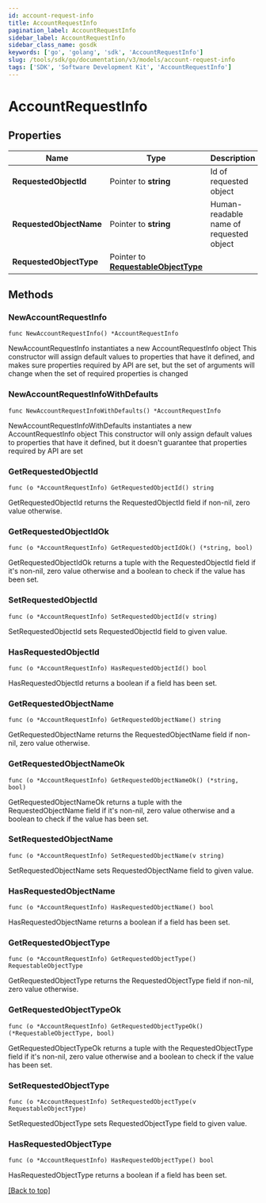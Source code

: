 ```yaml
---
id: account-request-info
title: AccountRequestInfo
pagination_label: AccountRequestInfo
sidebar_label: AccountRequestInfo
sidebar_class_name: gosdk
keywords: ['go', 'golang', 'sdk', 'AccountRequestInfo'] 
slug: /tools/sdk/go/documentation/v3/models/account-request-info
tags: ['SDK', 'Software Development Kit', 'AccountRequestInfo']
---
```


# AccountRequestInfo

## Properties

Name | Type | Description | Notes
------------ | ------------- | ------------- | -------------
**RequestedObjectId** | Pointer to **string** | Id of requested object | [optional] 
**RequestedObjectName** | Pointer to **string** | Human-readable name of requested object | [optional] 
**RequestedObjectType** | Pointer to [**RequestableObjectType**](RequestableObjectType) |  | [optional] 

## Methods

### NewAccountRequestInfo

`func NewAccountRequestInfo() *AccountRequestInfo`

NewAccountRequestInfo instantiates a new AccountRequestInfo object
This constructor will assign default values to properties that have it defined,
and makes sure properties required by API are set, but the set of arguments
will change when the set of required properties is changed

### NewAccountRequestInfoWithDefaults

`func NewAccountRequestInfoWithDefaults() *AccountRequestInfo`

NewAccountRequestInfoWithDefaults instantiates a new AccountRequestInfo object
This constructor will only assign default values to properties that have it defined,
but it doesn't guarantee that properties required by API are set

### GetRequestedObjectId

`func (o *AccountRequestInfo) GetRequestedObjectId() string`

GetRequestedObjectId returns the RequestedObjectId field if non-nil, zero value otherwise.

### GetRequestedObjectIdOk

`func (o *AccountRequestInfo) GetRequestedObjectIdOk() (*string, bool)`

GetRequestedObjectIdOk returns a tuple with the RequestedObjectId field if it's non-nil, zero value otherwise
and a boolean to check if the value has been set.

### SetRequestedObjectId

`func (o *AccountRequestInfo) SetRequestedObjectId(v string)`

SetRequestedObjectId sets RequestedObjectId field to given value.

### HasRequestedObjectId

`func (o *AccountRequestInfo) HasRequestedObjectId() bool`

HasRequestedObjectId returns a boolean if a field has been set.

### GetRequestedObjectName

`func (o *AccountRequestInfo) GetRequestedObjectName() string`

GetRequestedObjectName returns the RequestedObjectName field if non-nil, zero value otherwise.

### GetRequestedObjectNameOk

`func (o *AccountRequestInfo) GetRequestedObjectNameOk() (*string, bool)`

GetRequestedObjectNameOk returns a tuple with the RequestedObjectName field if it's non-nil, zero value otherwise
and a boolean to check if the value has been set.

### SetRequestedObjectName

`func (o *AccountRequestInfo) SetRequestedObjectName(v string)`

SetRequestedObjectName sets RequestedObjectName field to given value.

### HasRequestedObjectName

`func (o *AccountRequestInfo) HasRequestedObjectName() bool`

HasRequestedObjectName returns a boolean if a field has been set.

### GetRequestedObjectType

`func (o *AccountRequestInfo) GetRequestedObjectType() RequestableObjectType`

GetRequestedObjectType returns the RequestedObjectType field if non-nil, zero value otherwise.

### GetRequestedObjectTypeOk

`func (o *AccountRequestInfo) GetRequestedObjectTypeOk() (*RequestableObjectType, bool)`

GetRequestedObjectTypeOk returns a tuple with the RequestedObjectType field if it's non-nil, zero value otherwise
and a boolean to check if the value has been set.

### SetRequestedObjectType

`func (o *AccountRequestInfo) SetRequestedObjectType(v RequestableObjectType)`

SetRequestedObjectType sets RequestedObjectType field to given value.

### HasRequestedObjectType

`func (o *AccountRequestInfo) HasRequestedObjectType() bool`

HasRequestedObjectType returns a boolean if a field has been set.


[[Back to top]](#) 



